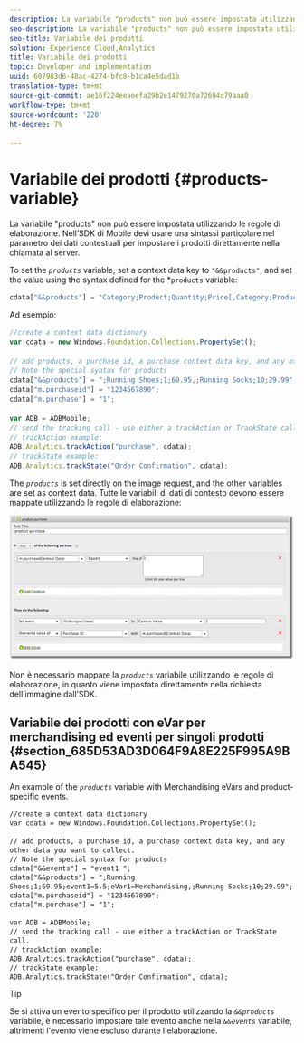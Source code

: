 ```yaml
---
description: La variabile "products" non può essere impostata utilizzando le regole di elaborazione. Nell’SDK di Mobile devi usare una sintassi particolare nel parametro dei dati contestuali per impostare i prodotti direttamente nella chiamata al server.
seo-description: La variabile "products" non può essere impostata utilizzando le regole di elaborazione. Nell’SDK di Mobile devi usare una sintassi particolare nel parametro dei dati contestuali per impostare i prodotti direttamente nella chiamata al server.
seo-title: Variabile dei prodotti
solution: Experience Cloud,Analytics
title: Variabile dei prodotti
topic: Developer and implementation
uuid: 607983d6-48ac-4274-bfc8-b1ca4e5dad1b
translation-type: tm+mt
source-git-commit: ae16f224eeaeefa29b2e1479270a72694c79aaa0
workflow-type: tm+mt
source-wordcount: '220'
ht-degree: 7%

---
```



# Variabile dei prodotti {#products-variable}

La variabile &quot;products&quot; non può essere impostata utilizzando le regole di elaborazione. Nell’SDK di Mobile devi usare una sintassi particolare nel parametro dei dati contestuali per impostare i prodotti direttamente nella chiamata al server.

To set the *`products`* variable, set a context data key to `"&&products"`, and set the value using the syntax defined for the *`products` variable:

```js
cdata["&&products"] = "Category;Product;Quantity;Price[,Category;Product;Quantity;Price]";
```

Ad esempio:

```js
//create a context data dictionary 
var cdata = new Windows.Foundation.Collections.PropertySet(); 
 
// add products, a purchase id, a purchase context data key, and any other data you want to collect. 
// Note the special syntax for products 
cdata["&&products"] = ";Running Shoes;1;69.95,;Running Socks;10;29.99"; 
cdata["m.purchaseid"] = "1234567890"; 
cdata["m.purchase"] = "1"; 
 
var ADB = ADBMobile; 
// send the tracking call - use either a trackAction or TrackState call. 
// trackAction example: 
ADB.Analytics.trackAction("purchase", cdata); 
// trackState example: 
ADB.Analytics.trackState("Order Confirmation", cdata);
```

The *`products`* is set directly on the image request, and the other variables are set as context data. Tutte le variabili di dati di contesto devono essere mappate utilizzando le regole di elaborazione:

![](assets/products-procrules.png)

Non è necessario mappare la *`products`* variabile utilizzando le regole di elaborazione, in quanto viene impostata direttamente nella richiesta dell’immagine dall’SDK.

## Variabile dei prodotti con eVar per merchandising ed eventi per singoli prodotti {#section_685D53AD3D064F9A8E225F995A9BA545}

An example of the *`products`* variable with Merchandising eVars and product-specific events.

```
//create a context data dictionary 
var cdata = new Windows.Foundation.Collections.PropertySet(); 
  
// add products, a purchase id, a purchase context data key, and any other data you want to collect. 
// Note the special syntax for products 
cdata["&&events"] = "event1 "; 
cdata["&&products"] = ";Running Shoes;1;69.95;event1=5.5;eVar1=Merchandising,;Running Socks;10;29.99"; 
cdata["m.purchaseid"] = "1234567890"; 
cdata["m.purchase"] = "1"; 
  
var ADB = ADBMobile; 
// send the tracking call - use either a trackAction or TrackState call. 
// trackAction example: 
ADB.Analytics.trackAction("purchase", cdata); 
// trackState example: 
ADB.Analytics.trackState("Order Confirmation", cdata);
```

>[!TIP]
>
>Se si attiva un evento specifico per il prodotto utilizzando la *`&&products`* variabile, è necessario impostare tale evento anche nella *`&&events`* variabile, altrimenti l&#39;evento viene escluso durante l&#39;elaborazione.

